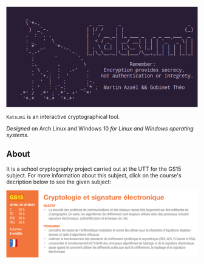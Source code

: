 ![Katsumi logo](images/Katsumi.png)

`Katsumi` is an interactive cryptographical tool.

*Designed* on Arch Linux and Windows 10 *for Linux and Windows operating systems*.
## About
It is a school cryptography project carried out at the UTT for the GS15 subject. For more information about this subject, click on the course's decription below to see the given subject:

<a href="/pdfs/Projet.pdf" class="image fit"><img src="images/GS15.png" alt=""></a>

